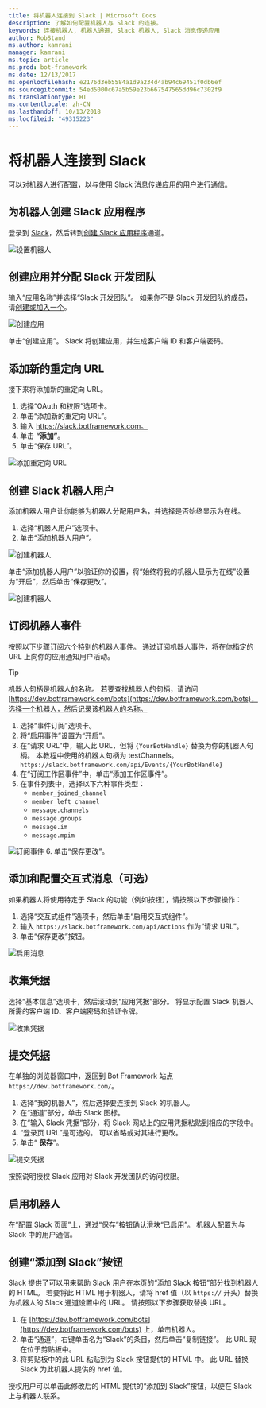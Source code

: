 ```yaml
---
title: 将机器人连接到 Slack | Microsoft Docs
description: 了解如何配置机器人与 Slack 的连接。
keywords: 连接机器人, 机器人通道, Slack 机器人, Slack 消息传递应用
author: RobStand
ms.author: kamrani
manager: kamrani
ms.topic: article
ms.prod: bot-framework
ms.date: 12/13/2017
ms.openlocfilehash: e2176d3eb5584a1d9a234d4ab94c69451f0db6ef
ms.sourcegitcommit: 54ed5000c67a5b59e23b667547565dd96c7302f9
ms.translationtype: HT
ms.contentlocale: zh-CN
ms.lasthandoff: 10/13/2018
ms.locfileid: "49315223"
---
```

# <a name="connect-a-bot-to-slack"></a>将机器人连接到 Slack

可以对机器人进行配置，以与使用 Slack 消息传递应用的用户进行通信。

## <a name="create-a-slack-application-for-your-bot"></a>为机器人创建 Slack 应用程序

登录到 [Slack](https://slack.com/signin)，然后转到[创建 Slack 应用程序](https://api.slack.com/apps)通道。

![设置机器人](~/media/channels/slack-NewApp.png)

## <a name="create-an-app-and-assign-a-development-slack-team"></a>创建应用并分配 Slack 开发团队

输入“应用名称”并选择“Slack 开发团队”。 如果你不是 Slack 开发团队的成员，请[创建或加入一个](https://slack.com/)。

![创建应用](~/media/channels/slack-CreateApp.png)

单击“创建应用”。 Slack 将创建应用，并生成客户端 ID 和客户端密码。

## <a name="add-a-new-redirect-url"></a>添加新的重定向 URL

接下来将添加新的重定向 URL。

1. 选择“OAuth 和权限”选项卡。
2. 单击“添加新的重定向 URL”。
3. 输入 https://slack.botframework.com。
4. 单击 **“添加”**。
5. 单击“保存 URL”。

![添加重定向 URL](~/media/channels/slack-RedirectURL.png)

## <a name="create-a-slack-bot-user"></a>创建 Slack 机器人用户

添加机器人用户让你能够为机器人分配用户名，并选择是否始终显示为在线。

1. 选择“机器人用户”选项卡。
2. 单击“添加机器人用户”。

![创建机器人](~/media/channels/slack-CreateBot.png)

单击“添加机器人用户”以验证你的设置，将“始终将我的机器人显示为在线”设置为“开启”，然后单击“保存更改”。

![创建机器人](~/media/channels/slack-CreateApp-AddBotUser.png)

## <a name="subscribe-to-bot-events"></a>订阅机器人事件

按照以下步骤订阅六个特别的机器人事件。 通过订阅机器人事件，将在你指定的 URL 上向你的应用通知用户活动。

> [!TIP]
> 机器人句柄是机器人的名称。 若要查找机器人的句柄，请访问 [https://dev.botframework.com/bots](https://dev.botframework.com/bots)，选择一个机器人，然后记录该机器人的名称。

1. 选择“事件订阅”选项卡。
2. 将“启用事件”设置为“开启”。
3. 在“请求 URL”中，输入此 URL，但将 `{YourBotHandle}` 替换为你的机器人句柄。 本教程中使用的机器人句柄为 testChannels。
        `https://slack.botframework.com/api/Events/{YourBotHandle}`
4. 在“订阅工作区事件”中，单击“添加工作区事件”。
5. 在事件列表中，选择以下六种事件类型：
    * `member_joined_channel`
    * `member_left_channel`
    * `message.channels`
    * `message.groups`
    * `message.im`
    * `message.mpim`

![订阅事件](~/media/channels/slack-SubscribeEvents.png)
6. 单击“保存更改”。

## <a name="add-and-configure-interactive-messages-optional"></a>添加和配置交互式消息（可选）

如果机器人将使用特定于 Slack 的功能（例如按钮），请按照以下步骤操作：

1. 选择“交互式组件”选项卡，然后单击“启用交互式组件”。
2. 输入 `https://slack.botframework.com/api/Actions` 作为“请求 URL”。
3. 单击“保存更改”按钮。

![启用消息](~/media/channels/slack-MessageURL.png)

## <a name="gather-credentials"></a>收集凭据

选择“基本信息”选项卡，然后滚动到“应用凭据”部分。
将显示配置 Slack 机器人所需的客户端 ID、客户端密码和验证令牌。

![收集凭据](~/media/channels/slack-AppCredentials.png)

## <a name="submit-credentials"></a>提交凭据

在单独的浏览器窗口中，返回到 Bot Framework 站点 `https://dev.botframework.com/`。

1. 选择“我的机器人”，然后选择要连接到 Slack 的机器人。
2. 在“通道”部分，单击 Slack 图标。
3. 在“输入 Slack 凭据”部分，将 Slack 网站上的应用凭据粘贴到相应的字段中。
4. “登录页 URL”是可选的。 可以省略或对其进行更改。
5. 单击“ **保存**”。

![提交凭据](~/media/channels/slack-SubmitCredentials.png)

按照说明授权 Slack 应用对 Slack 开发团队的访问权限。

## <a name="enable-the-bot"></a>启用机器人

在“配置 Slack 页面”上，通过“保存”按钮确认滑块“已启用”。
机器人配置为与 Slack 中的用户通信。

## <a name="create-an-add-to-slack-button"></a>创建“添加到 Slack”按钮

Slack 提供了可以用来帮助 Slack 用户在[本页](https://api.slack.com/docs/slack-button)的“添加 Slack 按钮”部分找到机器人的 HTML。
若要将此 HTML 用于机器人，请将 href 值（以 `https://` 开头）替换为机器人的 Slack 通道设置中的 URL。
请按照以下步骤获取替换 URL。

1. 在 [https://dev.botframework.com/bots](https://dev.botframework.com/bots) 上，单击机器人。
2. 单击“通道”，右键单击名为“Slack”的条目，然后单击“复制链接”。 此 URL 现在位于剪贴板中。
3. 将剪贴板中的此 URL 粘贴到为 Slack 按钮提供的 HTML 中。 此 URL 替换 Slack 为此机器人提供的 href 值。

授权用户可以单击此修改后的 HTML 提供的“添加到 Slack”按钮，以便在 Slack 上与机器人联系。
